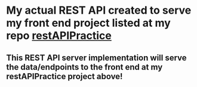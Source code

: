 # My actual REST API created to serve my front end project listed at my repo [restAPIPractice](https://github.com/wsup-mike/restAPIPractice)

## This REST API server implementation will serve the data/endpoints to the front end at my restAPIPractice project above!

